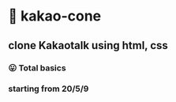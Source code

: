 # 💬 kakao-cone

## clone Kakaotalk using html, css

### 😛 Total basics 

### starting from 20/5/9 

